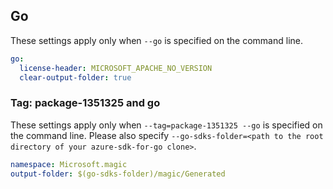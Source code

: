 ## Go

These settings apply only when `--go` is specified on the command line.

```yaml $(go)
go:
  license-header: MICROSOFT_APACHE_NO_VERSION
  clear-output-folder: true
```

### Tag: package-1351325 and go

These settings apply only when `--tag=package-1351325 --go` is specified on the command line.
Please also specify `--go-sdks-folder=<path to the root directory of your azure-sdk-for-go clone>`.

```yaml $(tag) == 'package-1351325' && $(go)
namespace: Microsoft.magic
output-folder: $(go-sdks-folder)/magic/Generated
```
